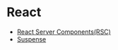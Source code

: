 # React


- [React Server Components(RSC)](https://github.com/BekCodingAddict/Front-End/blob/master/Frameworks/React/React-Server-Components.md)
- [Suspense](https://github.com/BekCodingAddict/Front-End/blob/master/Frameworks/React/Suspense.md)
